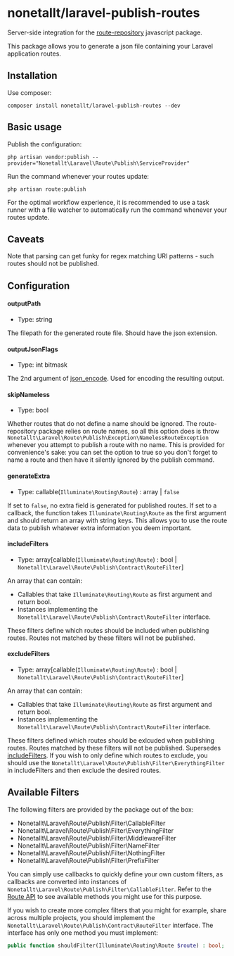 # nonetallt/laravel-publish-routes

Server-side integration for the [route-repository](https://github.com/nonetallt/route-repository) javascript package.

This package allows you to generate a json file containing your Laravel application routes.

## Installation

Use composer:

```
composer install nonetallt/laravel-publish-routes --dev
```

## Basic usage

Publish the configuration:

```
php artisan vendor:publish --provider="Nonetallt\Laravel\Route\Publish\ServiceProvider"
```

Run the command whenever your routes update:

```
php artisan route:publish
```

For the optimal workflow experience, it is recommended to use a task runner with a file watcher to automatically run the command whenever your routes update.


## Caveats

Note that parsing can get funky for regex matching URI patterns - such routes should not be published.

## Configuration

#### outputPath

- Type: string

The filepath for the generated route file. Should have the json extension.

#### outputJsonFlags

- Type: int bitmask

The 2nd argument of [json_encode](https://www.php.net/manual/en/function.json-encode.php). Used for encoding the resulting output.

#### skipNameless

- Type: bool

Whether routes that do not define a name should be ignored. The route-repository package relies on route names, so all this option does is throw `Nonetallt\Laravel\Route\Publish\Exception\NamelessRouteException` whenever you attempt to publish a route with no name. This is provided for convenience's sake: you can set the option to true so you don't forget to name a route and then have it silently ignored by the publish command.

#### generateExtra

- Type: callable(`Illuminate\Routing\Route`) : array | `false`

If set to `false`, no extra field is generated for published routes. If set to a callback, the function takes `Illuminate\Routing\Route` as the first argument and should return an array with string keys. This allows you to use the route data to publish whatever extra information you deem important.


#### includeFilters

- Type: array[callable(`Illuminate\Routing\Route`) : bool | `Nonetallt\Laravel\Route\Publish\Contract\RouteFilter`]

An array that can contain:

- Callables that take `Illuminate\Routing\Route` as first argument and return bool.
- Instances implementing the `Nonetallt\Laravel\Route\Publish\Contract\RouteFilter` interface.

These filters define which routes should be included when publishing routes. Routes not matched by these filters will not be published.

#### excludeFilters

- Type: array[callable(`Illuminate\Routing\Route`) : bool | `Nonetallt\Laravel\Route\Publish\Contract\RouteFilter`]

An array that can contain:

- Callables that take `Illuminate\Routing\Route` as first argument and return bool.
- Instances implementing the `Nonetallt\Laravel\Route\Publish\Contract\RouteFilter` interface.

These filters defined which routes should be exlcuded when publishing routes. Routes matched by these filters will not be published. Supersedes [includeFilters](#includeFilters). If you wish to only define which routes to exclude, you should use the `Nonetallt\Laravel\Route\Publish\Filter\EverythingFilter` in includeFilters and then exclude the desired routes.

## Available Filters

The following filters are provided by the package out of the box:

- Nonetallt\Laravel\Route\Publish\Filter\CallableFilter
- Nonetallt\Laravel\Route\Publish\Filter\EverythingFilter
- Nonetallt\Laravel\Route\Publish\Filter\MiddlewareFilter
- Nonetallt\Laravel\Route\Publish\Filter\NameFilter
- Nonetallt\Laravel\Route\Publish\Filter\NothingFilter
- Nonetallt\Laravel\Route\Publish\Filter\PrefixFilter

You can simply use callbacks to quickly define your own custom filters, as callbacks are converted into instances of `Nonetallt\Laravel\Route\Publish\Filter\CallableFilter`. Refer to the [Route API](https://laravel.com/api/8.x/Illuminate/Routing/Route.html) to see available methods you might use for this purpose.

If you wish to create more complex filters that you might for example, share across multiple projects, you should implement the `Nonetallt\Laravel\Route\Publish\Contract\RouteFilter` interface. The interface has only one method you must implement:

```php
public function shouldFilter(Illuminate\Routing\Route $route) : bool;
```
